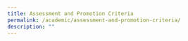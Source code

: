 ```yaml
---
title: Assessment and Promotion Criteria
permalink: /academic/assessment-and-promotion-criteria/
description: ""
---
```

